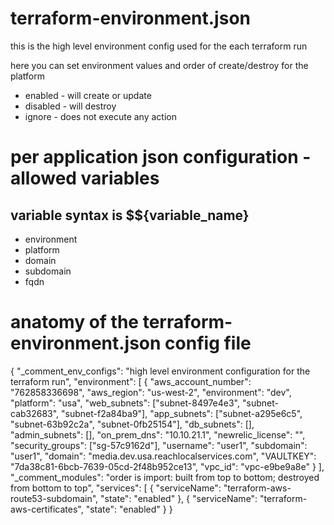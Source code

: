 

# terraform-environment.json #
this is the high level environment config used for the each terraform run

here you can set environment values and order of create/destroy for the platform
* enabled - will create or update
* disabled - will destroy
* ignore - does not execute any action


# per application json configuration - allowed variables #
## variable syntax is $${variable_name} ##
* environment
* platform
* domain
* subdomain
* fqdn


# anatomy of the terraform-environment.json config file #
{
  "_comment_env_configs": "high level environment configuration for the terraform run",
  "environment": [
    {
      "aws_account_number": "762858336698",
      "aws_region": "us-west-2",
      "environment": "dev",
      "platform": "usa",
      "web_subnets": ["subnet-8497e4e3", "subnet-cab32683", "subnet-f2a84ba9"],
      "app_subnets": ["subnet-a295e6c5", "subnet-63b92c2a", "subnet-0fb25154"],
      "db_subnets": [],
      "admin_subnets": [],
      "on_prem_dns": "10.10.21.1",
      "newrelic_license": "",
      "security_groups": ["sg-57c9162d"],
      "username": "user1",
      "subdomain": "user1",
      "domain": "media.dev.usa.reachlocalservices.com",
      "VAULTKEY": "7da38c81-6bcb-7639-05cd-2f48b952ce13",
      "vpc_id": "vpc-e9be9a8e"
    }
  ],
  "_comment_modules": "order is import: built from top to bottom; destroyed from bottom to top",
  "services": [
    {
      "serviceName": "terraform-aws-route53-subdomain",
      "state": "enabled"
    },
    {
      "serviceName": "terraform-aws-certificates",
      "state": "enabled"
    }
}
